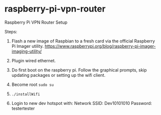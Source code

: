 # raspberry-pi-vpn-router
Raspberry Pi VPN Router Setup


Steps:

1. Flash a new image of Raspbian to a fresh card via the official Raspberry Pi Imager utility. 
  https://www.raspberrypi.org/blog/raspberry-pi-imager-imaging-utility/

2. Plugin wired ethernet.

3. Do first boot on the raspberry pi. Follow the graphical prompts, skip updating packages or setting up the wifi client. 

4. Become root `sudo su`

5. `./installWifi`

6. Login to new dev hotspot with:
   Network SSID: Dev10101010
   Password: testertester
